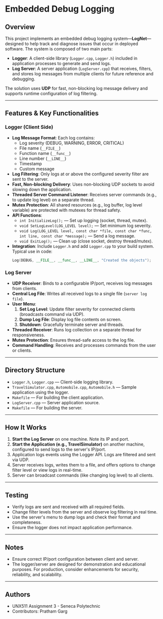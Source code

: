 # Embedded Debug Logging

## Overview

This project implements an embedded debug logging system—**LogNet**—designed to help track and diagnose issues that occur in deployed software. The system is composed of two main parts:
- **Logger**: A client-side library (`Logger.cpp`, `Logger.h`) included in application processes to generate and send logs.
- **Log Server**: A server application (`LogServer.cpp`) that receives, filters, and stores log messages from multiple clients for future reference and debugging.

The solution uses **UDP** for fast, non-blocking log message delivery and supports runtime configuration of log filtering.

---

## Features & Key Functionalities

### Logger (Client Side)
- **Log Message Format**: Each log contains:
  - Log severity (DEBUG, WARNING, ERROR, CRITICAL)
  - File name (`__FILE__`)
  - Function name (`__func__`)
  - Line number (`__LINE__`)
  - Timestamp
  - Custom message
- **Log Filtering**: Only logs at or above the configured severity filter are sent to the server.
- **Fast, Non-blocking Delivery**: Uses non-blocking UDP sockets to avoid slowing down the application.
- **Threaded Server Command Listener**: Receives server commands (e.g., to update log level) on a separate thread.
- **Mutex Protection**: All shared resources (e.g., log buffer, log level variable) are protected with mutexes for thread safety.
- **API Functions**:
  - `int InitializeLog();` — Set up logging (socket, thread, mutex).
  - `void SetLogLevel(LOG_LEVEL level);` — Set minimum log severity.
  - `void Log(LOG_LEVEL level, const char *file, const char *func, int line, const char *message);` — Send a log message.
  - `void ExitLog();` — Clean up (close socket, destroy thread/mutex).
- **Integration**: Include `Logger.h` and add `Logger.cpp` to your build system. Typical use in code:
  ```cpp
  Log(DEBUG, __FILE__, __func__, __LINE__, "Created the objects");
  ```

### Log Server
- **UDP Receiver**: Binds to a configurable IP/port, receives log messages from clients.
- **Central Log File**: Writes all received logs to a single file (`server log file`).
- **User Menu**:
  1. **Set Log Level**: Update filter severity for connected clients (broadcasts command via UDP).
  2. **Dump Log File**: Display log file contents on screen.
  3. **Shutdown**: Gracefully terminate server and threads.
- **Threaded Receiver**: Runs log collection on a separate thread for responsiveness.
- **Mutex Protection**: Ensures thread-safe access to the log file.
- **Command Handling**: Receives and processes commands from the user or clients.

---

## Directory Structure

- `Logger.h`, `Logger.cpp` — Client-side logging library.
- `TravelSimulator.cpp`, `Automobile.cpp`, `Automobile.h` — Sample application using the logger.
- `Makefile` — For building the client application.
- `LogServer.cpp` — Server application source.
- `Makefile` — For building the server.

---

## How It Works

1. **Start the Log Server** on one machine. Note its IP and port.
2. **Start the Application (e.g., TravelSimulator)** on another machine, configured to send logs to the server's IP/port.
3. Application logs events using the Logger API. Logs are filtered and sent via UDP.
4. Server receives logs, writes them to a file, and offers options to change filter level or view logs in real-time.
5. Server can broadcast commands (like changing log level) to all clients.

---

## Testing

- Verify logs are sent and received with all required fields.
- Change filter levels from the server and observe log filtering in real time.
- Use the server's menu to dump logs and check their format and completeness.
- Ensure the logger does not impact application performance.

---

## Notes

- Ensure correct IP/port configuration between client and server.
- The logger/server are designed for demonstration and educational purposes. For production, consider enhancements for security, reliability, and scalability.

---

## Authors

- UNX511 Assignment 3 - Seneca Polytechnic
- Contributors: Pratham Garg
